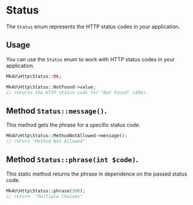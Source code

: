 # Status
The `Status` enum represents the HTTP status codes in your application.

## Usage

You can use the `Status` enum to work with HTTP status codes in your application.
```php
Mk4U\Http\Status::Ok;

Mk4U\Http\Status::NotFound->value;
// returns the HTTP status code for "Not Found" (404).
```

## Method `Status::message()`.
This method gets the phrase for a specific status code.
```php
Mk4U\Http\Status::MethodNotAllowed->message();
// return "Method Not Allowed"
```

## Method `Status::phrase(int $code)`.
This static method returns the phrase in dependence on the passed status code.
```php
Mk4U\Http\Status::phrase(300);
// return  "Multiple Choices"
```